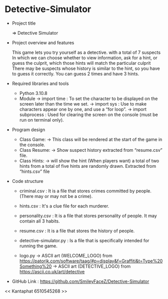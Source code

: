 # Detective-Simulator

- Project title

	=> Detective Simulator

- Project overview and features

	This game lets you try yourself as a detective. with a total of 7 suspects In which we can choose whether to view information, ask for a hint, or guess the culprit, which those hints will match the particular culprit There may be suspects whose history is similar to the hint, so you have to guess it correctly. You can guess 2 times and have 3 hints.

- Required libraries and tools

	* Python 3.10.8
	* Module
		-> import time : To set the character to be displayed on the screen later than the time we set.
		-> import sys : Use to make characters appear one by one, and use a “for loop”.
		-> import subprocess : Used for clearing the screen on the console (must be run on terminal only).

- Program design

	* Class  Game:
			-> This class will be rendered at the start of the game in the console.
	* Class Resume:
			-> Show suspect history extracted from “resume.csv” file.
	* Class Hints:
			-> will show the hint (When players want) a total of two hints from a total of five hints are randomly drawn. Extracted from “hints.csv” file

- Code structure

	* criminal.csv : It is a file that stores crimes committed by people. (There may or may not be a crime).

	* hints.csv : It's a clue file for each murderer.

	* personality.csv : It is a file that stores personality of people. It may contain all 3 habits.

	* resume.csv : It is a file that stores the history of people.

	* detective-simulator.py : Is a file that is specifically intended for running the game.

	* logo.py
		-> ASCII art (WELCOME_LOGO) from https://patorjk.com/software/taag/#p=display&f=Graffiti&t=Type%20Something%20 
		-> ASCII art (DETECTIVE_LOGO) from https://ascii.co.uk/art/detective

- GitHub Link : https://github.com/SmileyFaceZ/Detective-Simulator

<< Kantaphat 6510545268 >>
